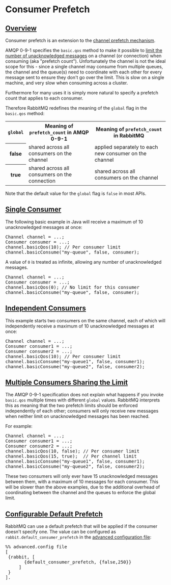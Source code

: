 <!--
Copyright (c) 2005-2024 Broadcom. All Rights Reserved. The term "Broadcom" refers to Broadcom Inc. and/or its subsidiaries.

All rights reserved. This program and the accompanying materials
are made available under the terms of the under the Apache License,
Version 2.0 (the "License”); you may not use this file except in compliance
with the License. You may obtain a copy of the License at

https://www.apache.org/licenses/LICENSE-2.0

Unless required by applicable law or agreed to in writing, software
distributed under the License is distributed on an "AS IS" BASIS,
WITHOUT WARRANTIES OR CONDITIONS OF ANY KIND, either express or implied.
See the License for the specific language governing permissions and
limitations under the License.
-->

# Consumer Prefetch

## <a id="overview" class="anchor" href="#overview">Overview</a>

Consumer prefetch is an extension to the [channel prefetch mechanism](./confirms.html).

AMQP 0-9-1 specifies the `basic.qos` method to make it possible to
[limit the number of unacknowledged messages](./confirms.html) on a channel (or
connection) when consuming (aka "prefetch count"). Unfortunately
the channel is not the ideal scope for this - since a single
channel may consume from multiple queues, the channel and the
queue(s) need to coordinate with each other for every message
sent to ensure they don't go over the limit. This is slow on a
single machine, and very slow when consuming across a cluster.

Furthermore for many uses it is simply more natural to specify
a prefetch count that applies to each consumer.

Therefore RabbitMQ redefines the meaning of the
`global` flag in the `basic.qos` method:

<table class="styled-table">
  <tr>
    <th><code>global</code></th>
    <th>Meaning of <code>prefetch_count</code> in AMQP 0-9-1</th>
    <th>Meaning of <code>prefetch_count</code> in RabbitMQ</th>
  </tr>
  <tr>
    <th>false</th>
    <td>shared across all consumers on the channel</td>
    <td>applied separately to each new consumer on the channel</td>
  </tr>
  <tr>
    <th>true</th>
    <td>shared across all consumers on the connection</td>
    <td>shared across all consumers on the channel</td>
  </tr>
</table>

Note that the default value for the `global` flag is
`false` in most APIs.

## <a id="single-consumer" class="anchor" href="#single-consumer">Single Consumer</a>

The following basic example in Java will receive a maximum of 10
unacknowledged messages at once:


<pre class="lang-java">
Channel channel = ...;
Consumer consumer = ...;
channel.basicQos(10); // Per consumer limit
channel.basicConsume("my-queue", false, consumer);
</pre>

A value of `0` is treated as infinite, allowing any number of unacknowledged
messages.

<pre class="lang-java">
Channel channel = ...;
Consumer consumer = ...;
channel.basicQos(0); // No limit for this consumer
channel.basicConsume("my-queue", false, consumer);
</pre>

## <a id="independent-consumers" class="anchor" href="#independent-consumers">Independent Consumers</a>

This example starts two consumers on the same channel, each of
which will independently receive a maximum of 10 unacknowledged
messages at once:

<pre class="lang-java">
Channel channel = ...;
Consumer consumer1 = ...;
Consumer consumer2 = ...;
channel.basicQos(10); // Per consumer limit
channel.basicConsume("my-queue1", false, consumer1);
channel.basicConsume("my-queue2", false, consumer2);
</pre>

## <a id="sharing-the-limit" class="anchor" href="#sharing-the-limit">Multiple Consumers Sharing the Limit</a>

The AMQP 0-9-1 specification does not explain what happens if you
invoke `basic.qos` multiple times with different
`global` values. RabbitMQ interprets this as meaning
that the two prefetch limits should be enforced independently of
each other; consumers will only receive new messages when neither
limit on unacknowledged messages has been reached.

For example:

<pre class="lang-java">
Channel channel = ...;
Consumer consumer1 = ...;
Consumer consumer2 = ...;
channel.basicQos(10, false); // Per consumer limit
channel.basicQos(15, true);  // Per channel limit
channel.basicConsume("my-queue1", false, consumer1);
channel.basicConsume("my-queue2", false, consumer2);
</pre>

These two consumers will only ever have 15 unacknowledged
messages between them, with a maximum of 10 messages for each
consumer. This will be slower than the above examples, due to
the additional overhead of coordinating between the channel and
the queues to enforce the global limit.

## <a id="default-limit" class="anchor" href="#default-limit">Configurable Default Prefetch</a>

RabbitMQ can use a default prefetch that will be applied if the consumer doesn't specify one.
The value can be configured as `rabbit.default_consumer_prefetch` in the [advanced configuration file](configure.html#advanced-config-file):

<pre class="lang-erlang">
%% advanced.config file
[
 {rabbit, [
       {default_consumer_prefetch, {false,250}}
     ]
 }
].
</pre>